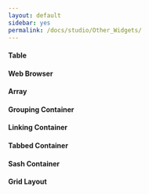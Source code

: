 ```yaml
---
layout: default
sidebar: yes
permalink: /docs/studio/Other_Widgets/
---
```


#### Table


#### Web Browser


#### Array


#### Grouping Container


#### Linking Container


#### Tabbed Container


#### Sash Container


#### Grid Layout

